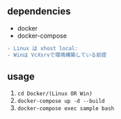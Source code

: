 
## dependencies
- docker
- docker-compose

``` diff
- Linux は xhost local:
- Winは VcXsrvで環境構築している前提
```

## usage

1. `cd Docker/(Linux OR Win)` 
2. `docker-compose up -d --build`
3. `docker-compose exec sample bash`
